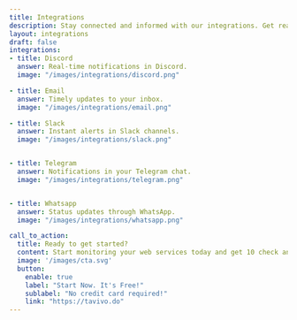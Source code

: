 ```yaml
---
title: Integrations
description: Stay connected and informed with our integrations. Get real-time notifications when services go down and receive alerts when they're back up. Choose from popular platforms to keep your team updated. Explore integrations below and never miss a beat.
layout: integrations
draft: false
integrations:
- title: Discord
  answer: Real-time notifications in Discord.
  image: "/images/integrations/discord.png"

- title: Email
  answer: Timely updates to your inbox.
  image: "/images/integrations/email.png"

- title: Slack
  answer: Instant alerts in Slack channels.
  image: "/images/integrations/slack.png"


- title: Telegram
  answer: Notifications in your Telegram chat.
  image: "/images/integrations/telegram.png"


- title: Whatsapp
  answer: Status updates through WhatsApp.
  image: "/images/integrations/whatsapp.png"

call_to_action:
  title: Ready to get started?
  content: Start monitoring your web services today and get 10 check and 10 integrations for free!
  image: '/images/cta.svg'
  button:
    enable: true
    label: "Start Now. It's Free!"
    sublabel: "No credit card required!"
    link: "https://tavivo.do"
---
```

